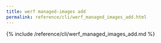 ```yaml
---
title: werf managed-images add
permalink: reference/cli/werf_managed_images_add.html
---
```


{% include /reference/cli/werf_managed_images_add.md %}

